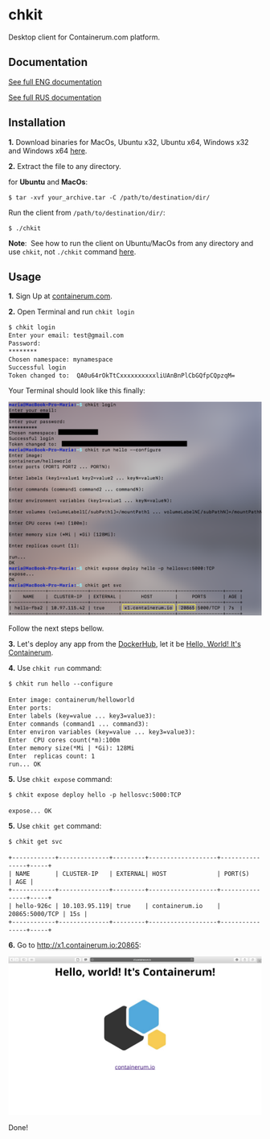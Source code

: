 # chkit
Desktop client for Containerum.com platform.


## Documentation
[See full ENG documentation](https://github.com/containerum/chkit/wiki)

[See full RUS documentation](https://containerum.com/documentation/cli-tool)

## Installation

**1.** Download binaries for MacOs, Ubuntu x32, Ubuntu x64, Windows x32 and Windows x64 [here](https://github.com/containerum/chkit/releases).

**2.** Extract the file to any directory.

for **Ubuntu** and **MacOs**:
```
$ tar -xvf your_archive.tar -C /path/to/destination/dir/
```
Run the client from `/path/to/destination/dir/`:
```
$ ./chkit
```
**Note**: 
See how to run the client on Ubuntu/MacOs from any directory and use `chkit`, not `./chkit` command [here](https://containerum.com/documentation/Installing-Containerum-CLI-from-binaries).

## Usage

**1.** Sign Up at [containerum.com](https://containerum.com).

**2.** Open Terminal and run `chkit login`

```
$ chkit login
Enter your email: test@gmail.com
Password:
********
Chosen namespace: mynamespace
Successful login
Token changed to:  QA0u64rOkTtCxxxxxxxxxxliUAnBnPlCbGQfpCQpzqM=
```
Your Terminal should look like this finally:

![](images/all.png)

Follow the next steps bellow.

**3.** Let's deploy any app from the [DockerHub](https://hub.docker.com), let it be [Hello, World! It's Containerum](https://hub.docker.com/r/containerum/helloworld/).

**4.** Use `chkit run` command:
```
$ chkit run hello --configure

Enter image: containerum/helloworld
Enter ports:
Enter labels (key=value ... key3=value3):
Enter commands (command1 ... command3):
Enter environ variables (key=value ... key3=value3):
Enter  CPU cores count(*m):100m
Enter memory size(*Mi | *Gi): 128Mi
Enter  replicas count: 1
run... OK
```
**5.** Use `chkit expose` command:
```
$ chkit expose deploy hello -p hellosvc:5000:TCP

expose... OK
```
**5.** Use `chkit get` command:
```
$ chkit get svc

+------------+--------------+---------+-------------------+----------------+-----+
| NAME       | CLUSTER-IP   | EXTERNAL| HOST              | PORT(S)        | AGE |
+------------+--------------+---------+-------------------+----------------+-----+
| hello-926c | 10.103.95.119| true    | containerum.io    | 20865:5000/TCP | 15s |
+------------+--------------+---------+-------------------+----------------+-----+
```
**6.** Go to http://x1.containerum.io:20865:

![](images/result.png)

Done!
